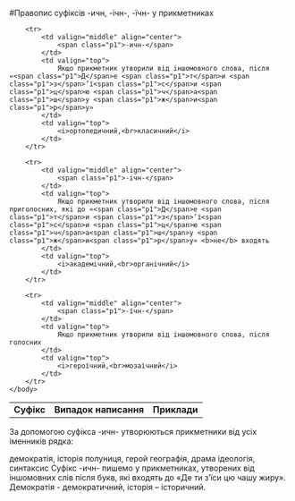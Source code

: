 #Правопис суфiксiв -ичн, -iчн-, -їчн- у прикметниках


<table style="width: 85%;" align="center">
    <body>
        <tr>
            <td align="center" valign="top">
                <b>Суфiкс</b>
            </td>  
            <td align="center" valign="top">
                <b>Випадок написання</b>
            </td>
            <td align="center" valign="top">
                <b>Приклади</b>
            </td>                     
        </tr>

        <tr>
            <td valign="middle" align="center">
                <span class="p1">-ичн-</span>
            </td>  
            <td valign="top">
                Якщо прикметник утворили вiд iншомовного слова, пiсля «<span class="p1">Д</span>е <span class="p1">т</span>и <span class="p1">з</span>’ї<span class="p1">с</span>и <span class="p1">ц</span>ю <span class="p1">ч</span>а<span class="p1">ш</span>у <span class="p1">ж</span>и<span class="p1">р</span>у»
            </td>
            <td valign="top">
                <i>ортопедичний,<br>класичний</i>
            </td>                     
        </tr>

        <tr> 
        	<td valign="middle" align="center">
                <span class="p1">-iчн-</span>
            </td> 
            <td valign="top">
                Якщо прикметник утворили вiд iншомовного слова, пiсля приголосних, якi до «<span class="p1">Д</span>е <span class="p1">т</span>и <span class="p1">з</span>’ї<span class="p1">с</span>и <span class="p1">ц</span>ю <span class="p1">ч</span>а<span class="p1">ш</span>у <span class="p1">ж</span>и<span class="p1">р</span>у» <b>не</b> входять
            </td>
            <td valign="top">
                <i>академiчний,<br>органiчний</i>
            </td>                     
        </tr>

        <tr>
            <td valign="middle" align="center">
                <span class="p1">-їчн-</span>
            </td>  
            <td valign="top">
                Якщо прикметник утворили вiд iншомовного слова, пiсля голосних
            </td>
            <td valign="top">
                <i>героїчний,<br>мозаїчний</i>
            </td>                     
        </tr>
    </body>
</table>

<quiz> 
    <question>
       <p> За допомогою суфікса <span class="p1">-ичн-</span> утворюються прикметники від усіх іменників рядка:</p>
           <answer correct>демократія, історія</answer>
           <answer>полуниця, герой</answer>
           <answer>географія, драма</answer>
           <answer>ідеологія, синтаксис</answer>
      <explanation>
Суфікс <span class="p1">-ичн-</span> пишемо у прикметниках, утворених від іншомовних слів після букв, які входять до «<span class="p1">Д</span>е <span class="p1">т</span>и <span class="p1">з</span>’ї<span class="p1">с</span>и <span class="p1">ц</span>ю <span class="p1">ч</span>а<span class="p1">ш</span>у <span class="p1">ж</span>и<span class="p1">р</span>у».<br>Демократія - демократичний, історія – історичний. </explanation>
    </question>
</quiz> 
